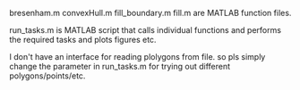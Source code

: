 bresenham.m convexHull.m fill\_boundary.m fill.m are MATLAB function files.

run\_tasks.m is MATLAB script that calls individual functions and performs the required tasks and plots figures etc.

I don't have an interface for reading plolygons from file. so pls simply change the parameter in run\_tasks.m for trying out different polygons/points/etc.